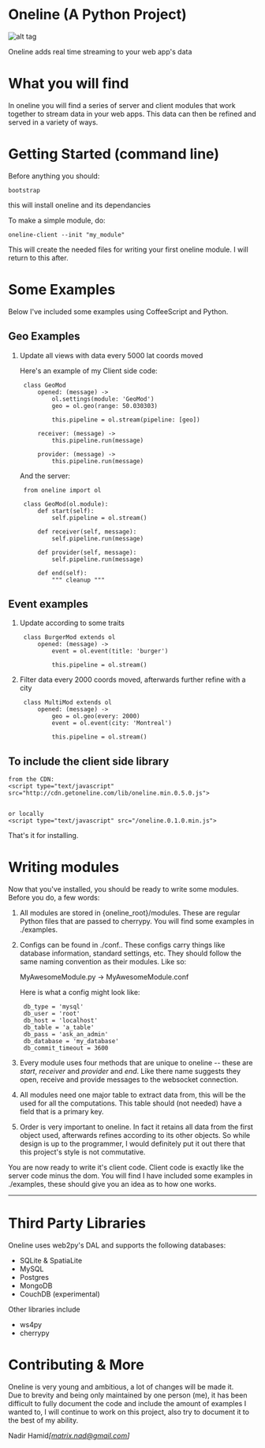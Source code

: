 Oneline  (A Python Project)
=========================================================
![alt tag](http://getoneline.com/oneline.png)

Oneline adds real time streaming to your web app's data



What you will find
=========================================================

In oneline you will find a series of server and client modules that work together
to stream data in your web apps. This data can then be refined and served in a variety
of ways.

Getting Started (command line)
=================================================

Before anything you should:

	bootstrap
	
this will install oneline and its dependancies

To make a simple module, do:

	oneline-client --init "my_module"

This will create the needed files for writing your first oneline module.
I will return to this after.


Some Examples
========================================================

Below I've included some examples using CoffeeScript and
Python.

Geo Examples
-------------------------------------------------------

1. Update all views with data every 5000 lat coords moved

	Here's an example of my
	Client side code:
		
		class GeoMod
			opened: (message) ->
				ol.settings(module: 'GeoMod')
				geo = ol.geo(range: 50.030303)
				
				this.pipeline = ol.stream(pipeline: [geo])
		     
			receiver: (message) ->
				this.pipeline.run(message)
		
			provider: (message) ->
				this.pipeline.run(message)

	
	And the server:
	
		from oneline import ol
		
		class GeoMod(ol.module):
		    def start(self):
		        self.pipeline = ol.stream()
		
		    def receiver(self, message):
		    	self.pipeline.run(message)
		        
		    def provider(self, message):
		    	self.pipeline.run(message)
		    
		    def end(self):
		    	""" cleanup """

Event examples
-------------------------------------------------------


1. Update according to some traits

		class BurgerMod extends ol
			opened: (message) ->
				event = ol.event(title: 'burger')       
				                     
				this.pipeline = ol.stream()

2. Filter data every 2000 coords moved, afterwards further refine with a city

		class MultiMod extends ol
			opened: (message) ->
				geo = ol.geo(every: 2000)
				event = ol.event(city: 'Montreal')
				                     
				this.pipeline = ol.stream()
			

	
To include the client side library
-------------------------------------------------------------------------------------
	from the CDN:
	<script type="text/javascript" src="http://cdn.getoneline.com/lib/oneline.min.0.5.0.js">


	or locally
	<script type="text/javascript" src="/oneline.0.1.0.min.js">

That's it for installing.

Writing modules
=====================================================

Now that you've installed, you should be ready
to write some modules. Before you do, a few words:

1. All modules are stored in {oneline_root}/modules. These are regular Python
files that are passed to cherrypy. You will find some examples in ./examples. 

2. Configs can be found in ./conf.. These configs carry things like database information, standard settings,  etc. They should follow the same naming convention as their
modules. Like so:
	
	MyAwesomeModule.py -> MyAwesomeModule.conf
	
	Here is what a config might look like:
	
		db_type = 'mysql'
		db_user = 'root'
		db_host = 'localhost'
		db_table = 'a_table'
		db_pass = 'ask_an_admin'
		db_database = 'my_database'
		db_commit_timeout = 3600
		
		
3. Every module uses four methods that are unique to oneline -- these are
<i>start</i>, <i>receiver</i> and <i>provider</i> and <i>end</i>. Like there name suggests they
open, receive and provide messages to the websocket connection.

4. All modules need one major table to extract data from, this will be the
used for all the computations. This table should (not needed) have a field that is a primary 
key.

5. Order is very important to oneline. In fact it retains all data from the first object
used, afterwards refines according to its other objects. So while design is up to the
programmer, I would definitely put it out there that this project's style is not commutative.

You are now ready to write it's client code.  Client code
is exactly like the server code minus the dom.  You will find I have included
some examples in ./examples,  these should give you an idea as to how one works.

----------------------------------------------------------------------------------------

		
Third Party Libraries
=======================================================

Oneline uses web2py's DAL and supports the following databases:

  - SQLite & SpatiaLite
  - MySQL
  - Postgres
  - MongoDB
  - CouchDB (experimental)

Other libraries include

  - ws4py
  - cherrypy

Contributing & More
========================================================

Oneline is very young and ambitious, a lot of changes will be made it.  
Due to brevity and being only maintained by one person (me), it has been difficult to fully document the code and include the amount of examples I wanted to, I will continue to work on this project, also
try to document it to the best of my ability.

Nadir Hamid<i>[matrix.nad@gmail.com]</i>
